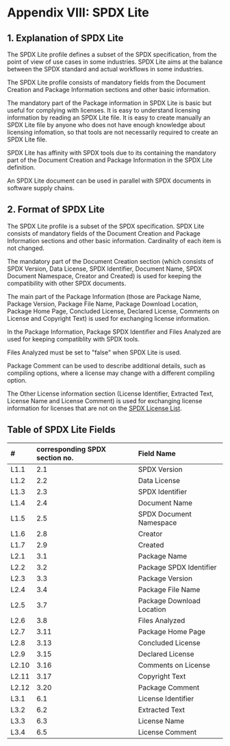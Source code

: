 # Appendix VIII: SPDX Lite

## 1. Explanation of SPDX Lite 

The SPDX Lite profile defines a subset of the SPDX specification, from the point of view of use cases in some industries. SPDX Lite aims at the balance between the SPDX standard and actual workflows in some industries.

The SPDX Lite profile consists of mandatory fields from the Document Creation and Package Information sections and other basic information.

The mandatory part of the Package information in SPDX Lite is basic but useful for complying with licenses. It is easy to understand licensing information by reading an SPDX Lite file. It is easy to create manually an SPDX Lite file by anyone who does not have enough knowledge about licensing infomation, so that tools are not necessarily required to create an SPDX Lite file.

SPDX Lite has affinity with SPDX tools due to its containing the mandatory part of the Document Creation and Package Information in the SPDX Lite definition.

An SPDX Lite document can be used in parallel with SPDX documents in software supply chains.


## 2. Format of SPDX Lite

The SPDX Lite profile is a subset of the SPDX specification. SPDX Lite consists of mandatory fields of the Document Creation and Package Information sections and other basic information. Cardinality of each item is not changed.

The mandatory part of the Document Creation section (which consists of SPDX Version, Data License, SPDX Identifier, Document Name, SPDX Document Namespace, Creator and Created) is used for keeping the compatibility with other SPDX documents.

The main part of the Package Information (those are Package Name,  Package Version, Package File Name, Package Download Location,  Package Home Page, Concluded License, Declared License, Comments on License and Copyright Text) is used for exchanging license information.

In the Package Information, Package SPDX Identifier and Files Analyzed are used for keeping compatiblity with SPDX tools.

Files Analyzed must be set to "false" when SPDX Lite is used.

Package Comment can be used to describe additional details, such as compiling options, where a license may change with a different compiling option.

The Other License information section (License Identifier, Extracted Text, License Name and License Comment) is used for exchanging license information for licenses that are not on the [SPDX License List](https://spdx.org/licenses).


## Table of SPDX Lite Fields

| # | corresponding SPDX section no. | Field Name |
|:-----|:----|:--------------------------|
|L1.1  |2.1  | SPDX Version              |
|L1.2  |2.2  | Data License              |
|L1.3  |2.3  | SPDX Identifier           |
|L1.4  |2.4	 | Document Name	         |
|L1.5  |2.5	 | SPDX Document Namespace   |
|L1.6  |2.8	 | Creator	                 |
|L1.7  |2.9  | Created                   |
|L2.1  |3.1	 | Package Name	             |
|L2.2  |3.2	 | Package SPDX Identifier   |
|L2.3  |3.3	 | Package Version           |
|L2.4  |3.4	 | Package File Name         |
|L2.5  |3.7	 | Package Download Location |
|L2.6  |3.8	 | Files Analyzed            |
|L2.7  |3.11 | Package Home Page         |
|L2.8  |3.13 | Concluded License         |
|L2.9  |3.15 | Declared License          |
|L2.10 |3.16 | Comments on License       |
|L2.11 |3.17 | Copyright Text            |
|L2.12 |3.20 | Package Comment           |
|L3.1  |6.1	 | License Identifier        |
|L3.2  |6.2	 | Extracted Text            |
|L3.3  |6.3	 | License Name              |
|L3.4  |6.5	 | License Comment           |
